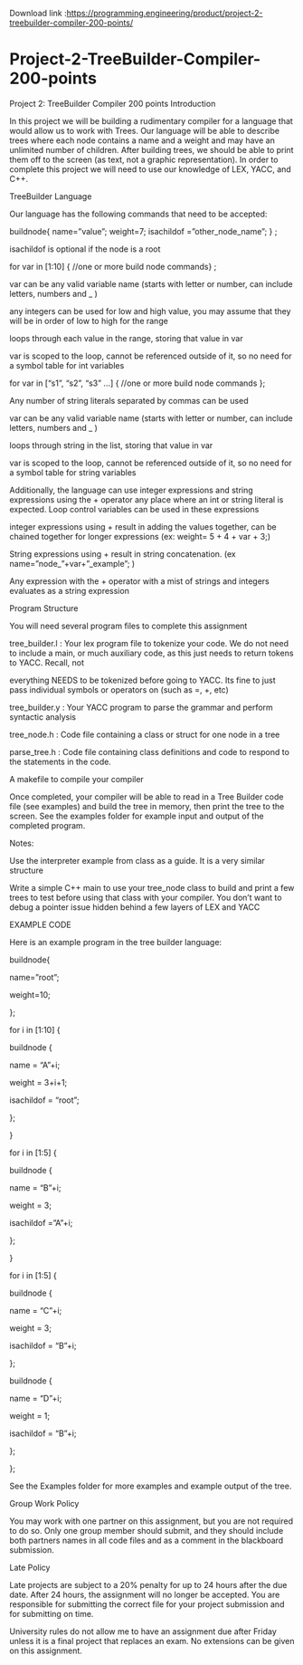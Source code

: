 Download link :https://programming.engineering/product/project-2-treebuilder-compiler-200-points/


# Project-2-TreeBuilder-Compiler-200-points
Project 2: TreeBuilder Compiler 200 points
Introduction

In this project we will be building a rudimentary compiler for a language that would allow us to work with Trees. Our language will be able to describe trees where each node contains a name and a weight and may have an unlimited number of children. After building trees, we should be able to print them off to the screen (as text, not a graphic representation). In order to complete this project we will need to use our knowledge of LEX, YACC, and C++.

TreeBuilder Language

Our language has the following commands that need to be accepted:

buildnode{ name=”value”; weight=7; isachildof =”other_node_name”; } ;

isachildof is optional if the node is a root

for var in [1:10] { //one or more build node commands} ;

var can be any valid variable name (starts with letter or number, can include letters, numbers and _ )

any integers can be used for low and high value, you may assume that they will be in order of low to high for the range

loops through each value in the range, storing that value in var

var is scoped to the loop, cannot be referenced outside of it, so no need for a symbol table for int variables

for var in [“s1”, “s2”, “s3” …] { //one or more build node commands };

Any number of string literals separated by commas can be used

var can be any valid variable name (starts with letter or number, can include letters, numbers and _ )

loops through string in the list, storing that value in var

var is scoped to the loop, cannot be referenced outside of it, so no need for a symbol table for string variables

Additionally, the language can use integer expressions and string expressions using the + operator any place where an int or string literal is expected. Loop control variables can be used in these expressions

integer expressions using + result in adding the values together, can be chained together for longer expressions (ex: weight= 5 + 4 + var + 3;)

String expressions using + result in string concatenation. (ex name=”node_”+var+”_example”; )

Any expression with the + operator with a mist of strings and integers evaluates as a string expression

Program Structure

You will need several program files to complete this assignment

tree_builder.l : Your lex program file to tokenize your code. We do not need to include a main, or much auxiliary code, as this just needs to return tokens to YACC. Recall, not

everything NEEDS to be tokenized before going to YACC. Its fine to just pass individual symbols or operators on (such as =, +, etc)

tree_builder.y : Your YACC program to parse the grammar and perform syntactic analysis

tree_node.h : Code file containing a class or struct for one node in a tree

parse_tree.h : Code file containing class definitions and code to respond to the statements in the code.

A makefile to compile your compiler

Once completed, your compiler will be able to read in a Tree Builder code file (see examples) and build the tree in memory, then print the tree to the screen. See the examples folder for example input and output of the completed program.

Notes:

Use the interpreter example from class as a guide. It is a very similar structure

Write a simple C++ main to use your tree_node class to build and print a few trees to test before using that class with your compiler. You don’t want to debug a pointer issue hidden behind a few layers of LEX and YACC

EXAMPLE CODE

Here is an example program in the tree builder language:

buildnode{

name=”root”;

weight=10;

};

for i in [1:10] {

buildnode {

name = “A”+i;

weight = 3+i+1;

isachildof = “root”;

};

}

for i in [1:5] {

buildnode {

name = “B”+i;

weight = 3;

isachildof =”A”+i;

};

}

for i in [1:5] {

buildnode {

name = “C”+i;

weight = 3;

isachildof = “B”+i;

};

buildnode {

name = “D”+i;

weight = 1;

isachildof = “B”+i;

};

};

See the Examples folder for more examples and example output of the tree.

Group Work Policy

You may work with one partner on this assignment, but you are not required to do so. Only one group member should submit, and they should include both partners names in all code files and as a comment in the blackboard submission.

Late Policy

Late projects are subject to a 20% penalty for up to 24 hours after the due date. After 24 hours, the assignment will no longer be accepted. You are responsible for submitting the correct file for your project submission and for submitting on time.

University rules do not allow me to have an assignment due after Friday unless it is a final project that replaces an exam. No extensions can be given on this assignment.

